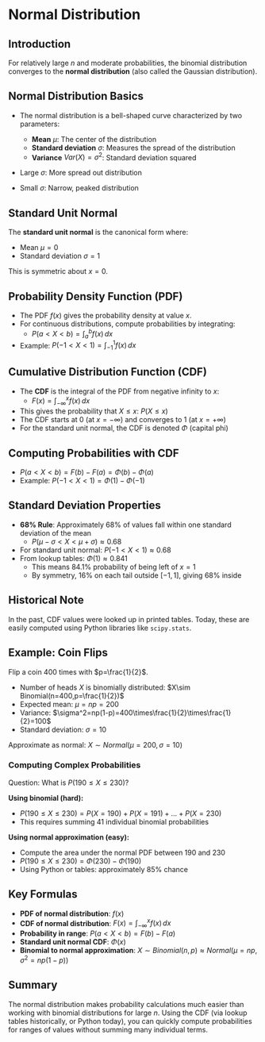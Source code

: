 # Normal Distribution

## Introduction
For relatively large $n$ and moderate probabilities, the binomial distribution converges to the **normal distribution** (also called the Gaussian distribution).

## Normal Distribution Basics
- The normal distribution is a bell-shaped curve characterized by two parameters:
  - **Mean** $\mu$: The center of the distribution
  - **Standard deviation** $\sigma$: Measures the spread of the distribution
  - **Variance** $Var(X)=\sigma^2$: Standard deviation squared

- Large $\sigma$: More spread out distribution
- Small $\sigma$: Narrow, peaked distribution

## Standard Unit Normal
The **standard unit normal** is the canonical form where:
- Mean $\mu=0$
- Standard deviation $\sigma=1$

This is symmetric about $x=0$.

## Probability Density Function (PDF)
- The PDF $f(x)$ gives the probability density at value $x$.
- For continuous distributions, compute probabilities by integrating:
  - $P(a<X<b)=\int_a^b f(x)\,dx$
- Example: $P(-1<X<1)=\int_{-1}^1 f(x)\,dx$

## Cumulative Distribution Function (CDF)
- The **CDF** is the integral of the PDF from negative infinity to $x$:
  - $F(x)=\int_{-\infty}^x f(x)\,dx$
- This gives the probability that $X\leq x$: $P(X\leq x)$
- The CDF starts at 0 (at $x=-\infty$) and converges to 1 (at $x=+\infty$)
- For the standard unit normal, the CDF is denoted $\Phi$ (capital phi)

## Computing Probabilities with CDF
- $P(a<X<b)=F(b)-F(a)=\Phi(b)-\Phi(a)$
- Example: $P(-1<X<1)=\Phi(1)-\Phi(-1)$

## Standard Deviation Properties
- **68% Rule**: Approximately 68% of values fall within one standard deviation of the mean
  - $P(\mu-\sigma<X<\mu+\sigma)\approx 0.68$
- For standard unit normal: $P(-1<X<1)\approx 0.68$
- From lookup tables: $\Phi(1)\approx 0.841$
  - This means 84.1% probability of being left of $x=1$
  - By symmetry, 16% on each tail outside $[-1,1]$, giving 68% inside

## Historical Note
In the past, CDF values were looked up in printed tables. Today, these are easily computed using Python libraries like `scipy.stats`.

## Example: Coin Flips
Flip a coin 400 times with $p=\frac{1}{2}$.

- Number of heads $X$ is binomially distributed: $X\sim Binomial(n=400,p=\frac{1}{2})$
- Expected mean: $\mu=np=200$
- Variance: $\sigma^2=np(1-p)=400\times\frac{1}{2}\times\frac{1}{2}=100$
- Standard deviation: $\sigma=10$

Approximate as normal: $X\sim Normal(\mu=200,\sigma=10)$

### Computing Complex Probabilities
Question: What is $P(190\leq X\leq 230)$?

**Using binomial (hard):**
- $P(190\leq X\leq 230)=P(X=190)+P(X=191)+\ldots+P(X=230)$
- This requires summing 41 individual binomial probabilities

**Using normal approximation (easy):**
- Compute the area under the normal PDF between 190 and 230
- $P(190\leq X\leq 230)=\Phi(230)-\Phi(190)$
- Using Python or tables: approximately 85% chance

## Key Formulas
- **PDF of normal distribution**: $f(x)$
- **CDF of normal distribution**: $F(x)=\int_{-\infty}^x f(x)\,dx$
- **Probability in range**: $P(a<X<b)=F(b)-F(a)$
- **Standard unit normal CDF**: $\Phi(x)$
- **Binomial to normal approximation**: $X\sim Binomial(n,p)\approx Normal(\mu=np,\sigma^2=np(1-p))$

## Summary
The normal distribution makes probability calculations much easier than working with binomial distributions for large $n$. Using the CDF (via lookup tables historically, or Python today), you can quickly compute probabilities for ranges of values without summing many individual terms.